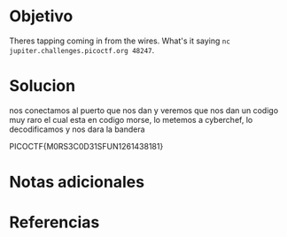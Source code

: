 # Objetivo

Theres tapping coming in from the wires. What's it saying `nc jupiter.challenges.picoctf.org 48247`.

# Solucion

nos conectamos al puerto que nos dan y veremos que nos dan un codigo muy raro el cual esta en codigo morse, lo metemos a cyberchef, lo decodificamos y nos dara la bandera

PICOCTF{M0RS3C0D31SFUN1261438181} 

# Notas adicionales

# Referencias